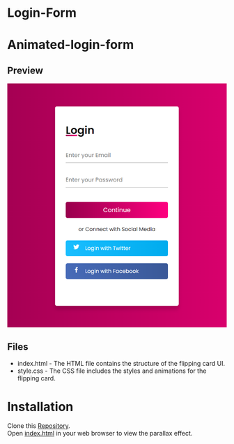 # Login-Form

# Animated-login-form
## Preview
![Animated-login-form](https://github.com/k-agg17/Login-Form-/blob/main/loginformm.png)
## Files
- index.html - The HTML file contains the structure of the flipping card UI.
- style.css - The CSS file includes the styles and animations for the flipping card.
# Installation
Clone this [Repository](https://github.com/k-agg17/Login-Form-.git).<br/>
Open [index.html](https://github.com/k-agg17/Login-Form-/blob/main/index.html) in your web browser to view the parallax effect.
